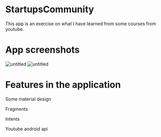 # StartupsCommunity
This app is an exercise on what I have learned from some courses from youtube.
# App screenshots
![untitled](https://user-images.githubusercontent.com/30288171/50665339-ea406a80-0fb8-11e9-8a8f-ccdade337a8c.png)
![untitled](https://user-images.githubusercontent.com/30288171/50665378-21168080-0fb9-11e9-9e29-4d105aff3178.png)

# Features in the application
Some material design

Fragments

Intents

Youtube android api

